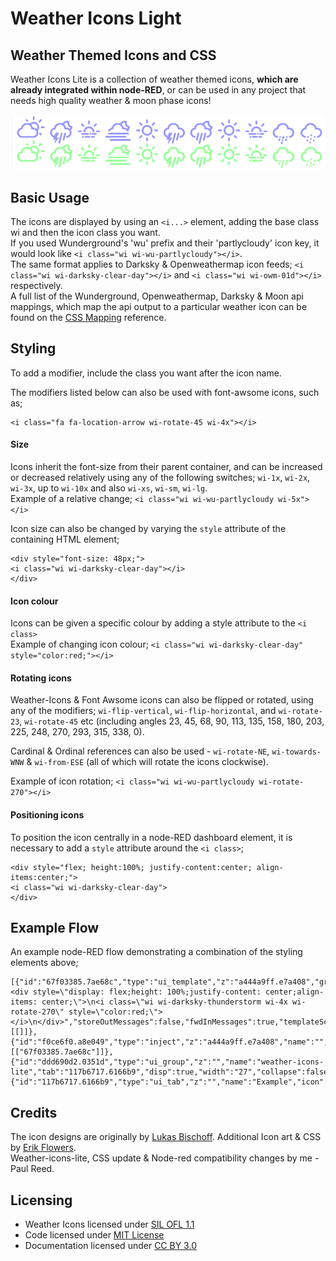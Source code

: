 # Weather Icons Light

## Weather Themed Icons and CSS

Weather Icons Lite is a collection of weather themed icons, **which are already integrated within node-RED**, or can be used in any project that needs high quality weather & moon phase icons!

![Icon Preview](images/example.PNG)

## Basic Usage

The icons are displayed by using an `<i...>` element, adding the base class wi and then the icon class you want.  
If you used Wunderground's 'wu' prefix and their 'partlycloudy' icon key, it would look like `<i class="wi wi-wu-partlycloudy"></i>`.  
The same format applies to Darksky & Openweathermap icon feeds; `<i class="wi wi-darksky-clear-day"></i>` and `<i class="wi wi-owm-01d"></i>` respectively.  
A full list of the Wunderground, Openweathermap, Darksky & Moon api mappings, which map the api output to a particular weather icon can be found on the [CSS Mapping](css_mappings.md) reference.

## Styling

To add a modifier, include the class you want after the icon name.

The modifiers listed below can also be used with font-awsome icons, such as;
```
<i class="fa fa-location-arrow wi-rotate-45 wi-4x"></i>
```

#### Size

Icons inherit the font-size from their parent container, and can be increased or decreased relatively using any of the following switches; `wi-1x`, `wi-2x`, `wi-3x`, up to `wi-10x` and also `wi-xs`, `wi-sm`, `wi-lg`.  
Example of a relative change; `<i class="wi wi-wu-partlycloudy wi-5x"></i>`

Icon size can also be changed by varying the `style` attribute of the containing HTML element;

```
<div style="font-size: 48px;">
<i class="wi wi-darksky-clear-day"></i>
</div>
```

#### Icon colour

Icons can be given a specific colour by adding a style attribute to the `<i class>`  
Example of changing icon colour; `<i class="wi wi-darksky-clear-day" style="color:red;"></i>`

#### Rotating icons

Weather-Icons & Font Awsome icons can also be flipped or rotated, using any of the modifiers; `wi-flip-vertical`, `wi-flip-horizontal`, and `wi-rotate-23`, `wi-rotate-45` etc (including angles 23, 45, 68, 90, 113, 135, 158, 180, 203, 225, 248, 270, 293, 315, 338, 0).

Cardinal & Ordinal references can also be used - `wi-rotate-NE`, `wi-towards-WNW` & `wi-from-ESE` (all of which will rotate the icons clockwise).  

Example of icon rotation; `<i class="wi wi-wu-partlycloudy wi-rotate-270"></i>`

#### Positioning icons

To position the icon centrally in a node-RED dashboard element, it is necessary to add a `style` attribute around the `<i class>`;

```
<div style="flex; height:100%; justify-content:center; align-items:center;">
<i class="wi wi-darksky-clear-day">
</div>
```

## Example Flow

An example node-RED flow demonstrating a combination of the styling elements above;

```
[{"id":"67f03385.7ae68c","type":"ui_template","z":"a444a9ff.e7a408","group":"ddd690d2.0351d","name":"ui_template","order":2,"width":"5","height":"5","format":"<div style=\"display: flex;height: 100%;justify-content: center;align-items: center;\">\n<i class=\"wi wi-darksky-thunderstorm wi-4x wi-rotate-270\" style=\"color:red;\"></i>\n</div>","storeOutMessages":false,"fwdInMessages":true,"templateScope":"local","x":600,"y":1980,"wires":[[]]},{"id":"f0ce6f0.a8e049","type":"inject","z":"a444a9ff.e7a408","name":"","topic":"","payload":"","payloadType":"str","repeat":"5","crontab":"","once":true,"onceDelay":0.1,"x":440,"y":1980,"wires":[["67f03385.7ae68c"]]},{"id":"ddd690d2.0351d","type":"ui_group","z":"","name":"weather-icons-lite","tab":"117b6717.6166b9","disp":true,"width":"27","collapse":false},{"id":"117b6717.6166b9","type":"ui_tab","z":"","name":"Example","icon":"dashboard","order":7,"disabled":false,"hidden":false}]
```

## Credits

The icon designs are originally by [Lukas Bischoff](http://www.twitter.com/artill). Additional Icon art & CSS by [Erik Flowers](http://www.helloerik.com).  
Weather-icons-lite, CSS update & Node-red compatibility changes by me - Paul Reed.

## Licensing

* Weather Icons licensed under [SIL OFL 1.1](http://scripts.sil.org/OFL)
* Code licensed under [MIT License](http://opensource.org/licenses/mit-license.html)
* Documentation licensed under [CC BY 3.0](http://creativecommons.org/licenses/by/3.0)
